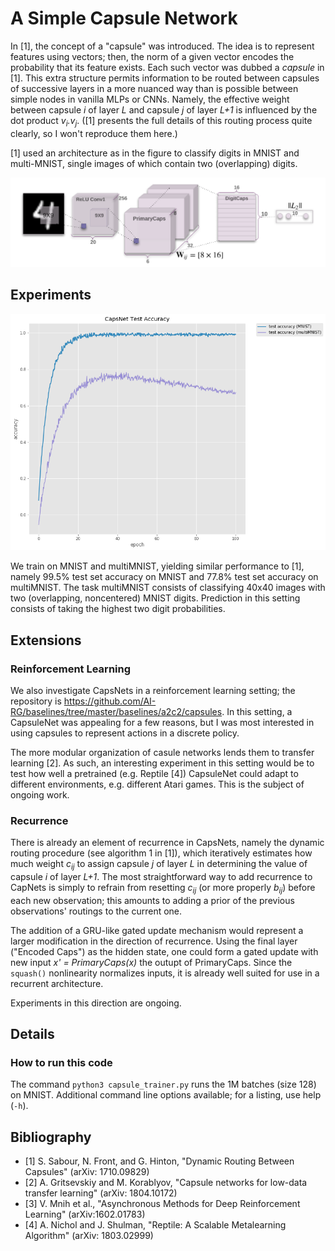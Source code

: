 # A Simple Capsule Network

In [1], the concept of a "capsule" was introduced. The idea is to represent features using vectors; then, the norm of a given vector encodes the probability that its feature exists. Each such vector was dubbed a *capsule* in [1]. This extra structure permits information to be routed between capsules of successive layers in a more nuanced way than is possible between simple nodes in vanilla MLPs or CNNs. Namely, the effective weight between capsule *i* of layer *L* and capsule *j* of layer *L+1* is influenced by the dot product *v<sub>i</sub>.v<sub>j</sub>*. ([1] presents the full details of this routing process quite clearly, so I won't reproduce them here.)

[1] used an architecture as in the figure to classify digits in MNIST and multi-MNIST, single images of which contain two (overlapping) digits.

<img src="https://github.com/AI-RG/baselines/blob/master/baselines/a2c2/capsule-policy-original.png" alt="orig-caps-policy" width="800px"/>

## Experiments

<img src="https://github.com/AI-RG/time-capsules/blob/master/caps/capsule-accurcy.png" alt="caps-test-acc" width="600px"/>

We train on MNIST and multiMNIST, yielding similar performance to [1], namely 99.5% test set accuracy on MNIST and 77.8% test set accuracy on multiMNIST. The task multiMNIST consists of classifying 40x40 images with two (overlapping, noncentered) MNIST digits. Prediction in this setting consists of taking the highest two digit probabilities.

## Extensions

### Reinforcement Learning

We also investigate CapsNets in a reinforcement learning setting; the repository is https://github.com/AI-RG/baselines/tree/master/baselines/a2c2/capsules. In this setting, a CapsuleNet was appealing for a few reasons, but I was most interested in using capsules to represent actions in a discrete policy.

The more modular organization of casule networks lends them to transfer learning [2]. As such, an interesting experiment in this setting would be to test how well a pretrained (e.g. Reptile [4]) CapsuleNet could adapt to different environments, e.g. different Atari games. This is the subject of ongoing work. 

### Recurrence

There is already an element of recurrence in CapsNets, namely the dynamic routing procedure (see algorithm 1 in [1]), which iteratively estimates how much weight *c<sub>ij</sub>* to assign capsule *j* of layer *L* in determining the value of capsule *i* of layer *L+1*. The most straightforward way to add recurrence to CapNets is simply to refrain from resetting *c<sub>ij</sub>*  (or more properly *b<sub>ij</sub>*) before each new observation; this amounts to adding a prior of the previous observations' routings to the current one.

The addition of a GRU-like gated update mechanism would represent a larger modification in the direction of recurrence. Using the final layer ("Encoded Caps") as the hidden state, one could form a gated update with new input *x' = PrimaryCaps(x)* the outupt of PrimaryCaps. Since the `squash()` nonlinearity normalizes inputs, it is already well suited for use in a recurrent architecture.

Experiments in this direction are ongoing. 

## Details

### How to run this code

The command `python3 capsule_trainer.py` runs the 1M batches (size 128) on MNIST. Additional command line options available; for a listing, use help (`-h`).

## Bibliography

- [1] S. Sabour, N. Front, and G. Hinton, "Dynamic Routing Between Capsules" (arXiv: 1710.09829)
- [2] A. Gritsevskiy and M. Korablyov, "Capsule networks for low-data transfer learning" (arXiv: 1804.10172) 
- [3] V. Mnih et al., "Asynchronous Methods for Deep Reinforcement Learning" (arXiv:1602.01783)
- [4] A. Nichol and J. Shulman, "Reptile: A Scalable Metalearning Algorithm" (arXiv: 1803.02999)
